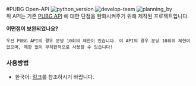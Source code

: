 #PUBG Open-API
![python_version](https://img.shields.io/badge/python-3.8-3776AB?style=flat&logo=python&logoColor=ffffff)
![develop-team](https://img.shields.io/badge/Developed%20By-Team%20Developer%20Space-0080ff?style=flat)
![planning_by](https://img.shields.io/badge/Planning%20By-건유1019-0080ff?style=flat) <br/>
위 API는 기존 [PUBG API](https://developer.pubg.com/) 에 대한 단점을 완화시켜주기 위해 제작된 프로젝트입니다.

**어떤점이 보완되었나요?**
```
우선 PUBG API의 경우 분당 10회의 제한이 있습니다. 이 API의 경우 분당 10회의 제한이 없으며, 제한 없이 무제한적으로 사용할 수 있습니다!
```

### 사용방법
* 한국어: [링크](document-KR.md)를 참조하시기 바랍니다.